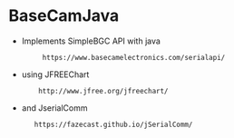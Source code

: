 # BaseCamJava

* Implements SimpleBGC API with java  
          
           https://www.basecamelectronics.com/serialapi/ 
           
           
* using JFREEChart

          http://www.jfree.org/jfreechart/
    
* and JserialComm
          
         https://fazecast.github.io/jSerialComm/
